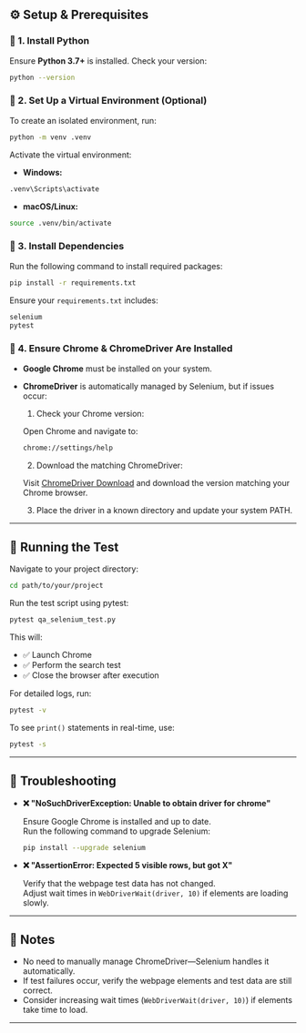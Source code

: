 ## ⚙️ Setup & Prerequisites  

### 🔹 1. Install Python  
Ensure **Python 3.7+** is installed. Check your version:  
```sh
python --version
```

### 🔹 2. Set Up a Virtual Environment (Optional)

To create an isolated environment, run:

```sh
python -m venv .venv
```

Activate the virtual environment:

- **Windows:**

```sh
.venv\Scripts\activate
```

- **macOS/Linux:**

```sh
source .venv/bin/activate
```

### 🔹 3. Install Dependencies  
Run the following command to install required packages:

```sh
pip install -r requirements.txt
```

Ensure your `requirements.txt` includes:

```txt
selenium
pytest
```

### 🔹 4. Ensure Chrome & ChromeDriver Are Installed  

- **Google Chrome** must be installed on your system.
- **ChromeDriver** is automatically managed by Selenium, but if issues occur:

  1. Check your Chrome version:
  
  Open Chrome and navigate to:

  ```sh
  chrome://settings/help
  ```

  2. Download the matching ChromeDriver:
  
  Visit [ChromeDriver Download](https://sites.google.com/a/chromium.org/chromedriver/) and download the version matching your Chrome browser.

  3. Place the driver in a known directory and update your system PATH.

---

## 🚀 Running the Test  

Navigate to your project directory:

```sh
cd path/to/your/project
```

Run the test script using pytest:

```sh
pytest qa_selenium_test.py
```

This will:

- ✅ Launch Chrome  
- ✅ Perform the search test  
- ✅ Close the browser after execution

For detailed logs, run:

```sh
pytest -v
```

To see `print()` statements in real-time, use:

```sh
pytest -s
```

---

## 🐞 Troubleshooting  

- **❌ "NoSuchDriverException: Unable to obtain driver for chrome"**

  Ensure Google Chrome is installed and up to date.  
  Run the following command to upgrade Selenium:

  ```sh
  pip install --upgrade selenium
  ```

- **❌ "AssertionError: Expected 5 visible rows, but got X"**

  Verify that the webpage test data has not changed.  
  Adjust wait times in `WebDriverWait(driver, 10)` if elements are loading slowly.

---

## 📜 Notes  

- No need to manually manage ChromeDriver—Selenium handles it automatically.  
- If test failures occur, verify the webpage elements and test data are still correct.  
- Consider increasing wait times (`WebDriverWait(driver, 10)`) if elements take time to load.
---
